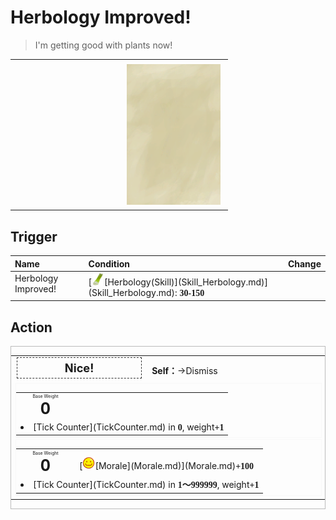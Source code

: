 # Herbology Improved!  
> I'm getting good with plants now!  
  
<table class="table table-bordered" data-toggle="table"  data-show-header="false"><thead style="display:none"><tr ><th  style="width:50%;text-align:left;vertical-align:top;"  data-sortable="true"  >title</th><th  style="width:50%;text-align:left;vertical-align:top;"  ></th></tr></thead><tr ><td  style="width:50%;text-align:left;vertical-align:top;"  ></td><td  style="width:50%;text-align:left;vertical-align:top;"  ><div style="float:right; margin:5px"><div class="gamecard" style="width:150px; height:225px;"><a href="Event_SkillHerbology2.md" style="color:black"><img class="bg" decoding="async" src="../wiki/Sprite/BG_SandTop.png" href="a.md" style="max-width:150px;max-height:225px;"><img decoding="async" src="../wiki/Sprite/KavaPlant.png" class="cardimageNoBack" style="transform: translate(-50%, 0%) scale(0.4398826979472141);"><span style="font-size: 25px;">Herbology Improved!</span></a></div></div></td></tr></tbody></table>  
  
## Trigger  
<table class="table table-bordered" data-toggle="table"  ><thead style=""><tr ><th  style="text-align:left;vertical-align:top;"  >Name</th><th  style="text-align:left;vertical-align:top;"  >Condition</th><th  style="text-align:left;vertical-align:top;"  data-sortable="true"  >Change</th></tr></thead><tr ><td  style="text-align:left;vertical-align:top;"  >Herbology Improved!</td><td  style="text-align:left;vertical-align:top;"  >[<div style="width:20px;display:inline-block;text-align:center"><img decoding="async" src="../wiki/Sprite/LemonGrassStalks.png" href="a.md" style="max-width:20px;max-height:20px;"></div>[Herbology(Skill)](Skill_Herbology.md)](Skill_Herbology.md): <span style="font-family:ui-monospace"><b>30-150</b></span></td><td  style="text-align:left;vertical-align:top;"  ></td></tr></tbody></table>  
  
## Action  
<div  style="border:1px solid #BBB"><table><tr><td rowspan="2" style="width:200px;text-align:center;font-size:1.3em;font-weight:bold"><div style="padding:5px;border:1px dashed #333"><div>Nice!</div></div></td><td></td></tr><tr><td><b>Self：</b>→Dismiss</td></tr><tr><td colspan="2"><div style="columns:auto"><div style="display:inline-block;width:100%;break-inside: avoid;border:1px solid #F8F8F8"><table style="margin-bottom:3px;"><tr><td rowspan=2 style="text-align:center" width="80px"><div style="font-size:0.5em">Base Weight</div><div style="font-size:1.8em;font-weight:bold">0</div></td><td style="font-size:0.6em;line-height:0.6em;font-weight:bold"></td></tr><tr><td></td></tr><tr><td colspan=2><li>[Tick Counter](TickCounter.md) in <span style="font-family:ui-monospace"><b>0</b></span>, weight<span style="font-family:ui-monospace"><b>+1</b></span></li></td></tr></table></div><div style="display:inline-block;width:100%;break-inside: avoid;border:1px solid #F8F8F8"><table style="margin-bottom:3px;"><tr><td rowspan=2 style="text-align:center" width="80px"><div style="font-size:0.5em">Base Weight</div><div style="font-size:1.8em;font-weight:bold">0</div></td><td style="font-size:0.6em;line-height:0.6em;font-weight:bold"></td></tr><tr><td>[<div style="width:20px;display:inline-block;text-align:center"><img decoding="async" src="../wiki/Sprite/Content.png" href="a.md" style="max-width:20px;max-height:20px;"></div>[Morale](Morale.md)](Morale.md)<span style="font-family:ui-monospace"><b>+100</b></span></td></tr><tr><td colspan=2><li>[Tick Counter](TickCounter.md) in <span style="font-family:ui-monospace"><b>1～999999</b></span>, weight<span style="font-family:ui-monospace"><b>+1</b></span></li></td></tr></table></div></div></td></tr></table></div>  
  
  


<script>document.title="Herbology Improved! - Card Survival Wiki";</script>